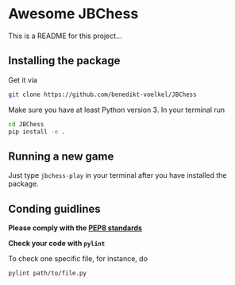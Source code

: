 # Awesome JBChess

This is a README for this project...

## Installing the package

Get it via

```bash
git clone https://github.com/benedikt-voelkel/JBChess
```

Make sure you have at least Python version 3. In your terminal run

```bash
cd JBChess
pip install -e .
```

## Running a new game

Just type `jbchess-play` in your terminal after you have installed the package.


## Conding guidlines

**Please comply with the [PEP8 standards](https://www.python.org/dev/peps/pep-0008/)**

**Check your code with `pylint`**

To check one specific file, for instance, do

```bash
pylint path/to/file.py
```
